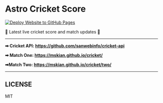 # Astro Cricket Score  

[![Deploy Website to GitHub Pages](https://github.com/mskian/cricket/actions/workflows/deploy.yml/badge.svg)](https://github.com/mskian/cricket/actions/workflows/deploy.yml)  

🏏 Latest live cricket score and match updates 🥎  

---

**➡ Cricket API: <https://github.com/sanwebinfo/cricket-api>**  

**➡ Match One: <https://mskian.github.io/cricket/>**  

**➡Match Two: <https://mskian.github.io/cricket/two/>**  

---

## LICENSE

MIT
